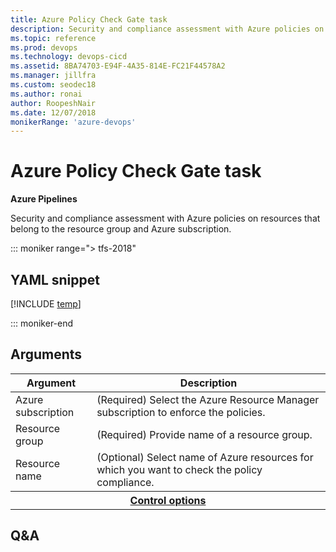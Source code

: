 ```yaml
---
title: Azure Policy Check Gate task
description: Security and compliance assessment with Azure policies on resources that belong to the resource group and Azure subscription.
ms.topic: reference
ms.prod: devops
ms.technology: devops-cicd
ms.assetid: 8BA74703-E94F-4A35-814E-FC21F44578A2
ms.manager: jillfra
ms.custom: seodec18
ms.author: ronai
author: RoopeshNair
ms.date: 12/07/2018
monikerRange: 'azure-devops'
---
```


# Azure Policy Check Gate task

**Azure Pipelines**

Security and compliance assessment with Azure policies on resources that belong to the resource group and Azure subscription.

::: moniker range="> tfs-2018"

## YAML snippet

[!INCLUDE [temp](../_shared/yaml/AzurePolicyV0.md)]

::: moniker-end

## Arguments

<table><thead><tr><th>Argument</th><th>Description</th></tr></thead>
<tr><td>Azure subscription</td><td>(Required) Select the Azure Resource Manager subscription to enforce the policies.</td></tr>
<tr><td>Resource group</td><td>(Required) Provide name of a resource group.</td></tr>
<tr><td>Resource name</td><td>(Optional) Select name of Azure resources for which you want to check the policy compliance.</td></tr>


<tr>
<th style="text-align: center" colspan="2"><a href="~/pipelines/process/tasks.md#controloptions" data-raw-source="[Control options](../../process/tasks.md#controloptions)">Control options</a></th>
</tr>

</table>

## Q&A

<!-- BEGINSECTION class="md-qanda" -->

<!-- ENDSECTION -->
